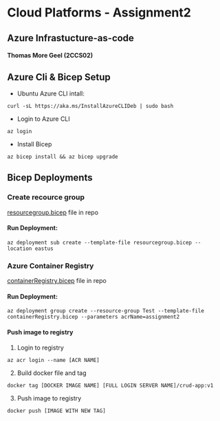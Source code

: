 # Cloud Platforms - Assignment2
## Azure Infrastucture-as-code
#### Thomas More Geel (2CCS02)

## Azure Cli & Bicep Setup

- Ubuntu Azure CLI intall:
```
curl -sL https://aka.ms/InstallAzureCLIDeb | sudo bash
```

- Login to Azure CLI

```
az login
```

- Install Bicep
```
az bicep install && az bicep upgrade
```


## Bicep Deployments
### Create recource group
[resourcegroup.bicep](Bicep/tests/resourcegroup.bicep) file in repo

#### Run Deployment:
```
az deployment sub create --template-file resourcegroup.bicep --location eastus
```


### Azure Container Registry
[containerRegistry.bicep](Bicep/tests/containerRegistry.bicep) file in repo

#### Run Deployment:
```
az deployment group create --resource-group Test --template-file containerRegistry.bicep --parameters acrName=assignment2
```

#### Push image to registry
1. Login to registry
```
az acr login --name [ACR NAME]
```
2. Build docker file and tag
```
docker tag [DOCKER IMAGE NAME] [FULL LOGIN SERVER NAME]/crud-app:v1
```
3. Push image to registry
```
docker push [IMAGE WITH NEW TAG]
```

